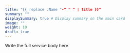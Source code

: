 ```yaml
---
title: "{{ replace .Name "-" " " | title }}"
summary: ""
displaySummary: true # Display summary on the main card
image: ""
weight: 10
draft: true
---
```

Write the full service body here.
